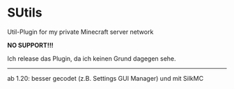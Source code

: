 # SUtils
Util-Plugin for my private Minecraft server network

**NO SUPPORT!!!**

Ich release das Plugin, da ich keinen Grund dagegen sehe.

---

ab 1.20: besser gecodet (z.B. Settings GUI Manager) und mit SilkMC
